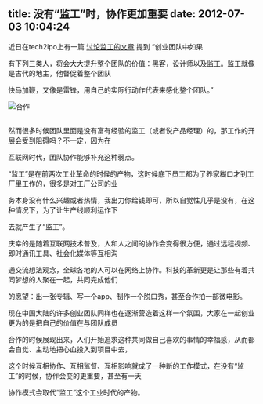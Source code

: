 title: 没有“监工”时，协作更加重要
date: 2012-07-03 10:04:24
---

近日在tech2ipo上有一篇 [讨论监工的文章](http://tech2ipo.com/54443 "讨论监工的文章") 提到 “创业团队中如果

有下列三类人，将会大大提升整个团队的价值：黑客，设计师以及监工。监工就像是古代的地主，他督促着整个团队

快马加鞭，又像是雷锋，用自己的实际行动作代表来感化整个团队。”

<img title="合作" src="http://graphics8.nytimes.com/images/2012/04/14/business/Instagramjp1/Instagramjp1-popup.jpg"/>

##

然而很多时候团队里面是没有富有经验的监工（或者说产品经理）的，那工作的开展会受到阻碍吗？不一定，因为在

互联网时代，团队协作能够补充这种弱点。

“监工”是在前两次工业革命的时候的产物，这时候底下员工都为了养家糊口才到工厂里工作的，很多是对工厂公司的业

务本身没有什么兴趣或者热情，我出力你给钱即可，所以自觉性几乎是没有，在这种情况下，为了让生产线顺利运作下

去就产生了“监工”。

庆幸的是随着互联网技术普及，人和人之间的协作会变得很方便，通过远程视频、即时通讯工具、社会化媒体等互相沟

通交流想法观念，全球各地的人可以在网络上协作。科技的革新更是让那些有着共同梦想的人聚在一起，共同完成他们

的愿望：出一张专辑、写一个app、制作一个脱口秀，甚至合作拍一部微电影。

现在中国大陆的许多创业团队同样也在逐渐营造着这样一个氛围，大家在一起创业更为的是把自己的价值在与团队成员

合作的时候展现出来，人们开始追求这种共同做自己喜欢的事情的幸福感，从而都会自觉、主动地把心血投入到项目中去，

这个时候互相协作、互相监督、互相影响就成了一种新的工作模式，在没有“监工”的时候，协作会变的更重要，甚至有一天

协作模式会取代“监工”这个工业时代的产物。
